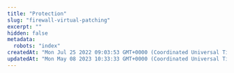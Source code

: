 ```yaml
---
title: "Protection"
slug: "firewall-virtual-patching"
excerpt: ""
hidden: false
metadata: 
  robots: "index"
createdAt: "Mon Jul 25 2022 09:03:53 GMT+0000 (Coordinated Universal Time)"
updatedAt: "Mon May 08 2023 10:33:33 GMT+0000 (Coordinated Universal Time)"
---
```

